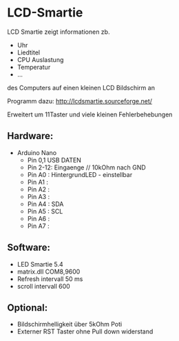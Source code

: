 # LCD-Smartie

LCD Smartie zeigt informationen 
zb. 
- Uhr
- Liedtitel
- CPU Auslastung
- Temperatur
- ...

des Computers auf einen kleinen LCD Bildschirm an

Programm dazu: http://lcdsmartie.sourceforge.net/

Erweitert um 11Taster und viele kleinen Fehlerbehebungen

## Hardware:
-   Arduino Nano
     - Pin 0,1 USB DATEN
     - Pin 2-12: Eingaenge // 10kOhm nach GND
     - Pin A0 : HintergrundLED - einstellbar
     - Pin A1 :
     - Pin A2 :
     - Pin A3 :
     - Pin A4 : SDA
     - Pin A5 : SCL
     - Pin A6 :
     - Pin A7 :
      
## Software:
   - LED Smartie 5.4
   - matrix.dll COM8,9600
   - Refresh intervall 50 ms
   - scroll intervall 600

## Optional:
   -  Bildschirmhelligkeit über 5kOhm Poti
   -  Externer RST Taster ohne Pull down widerstand
